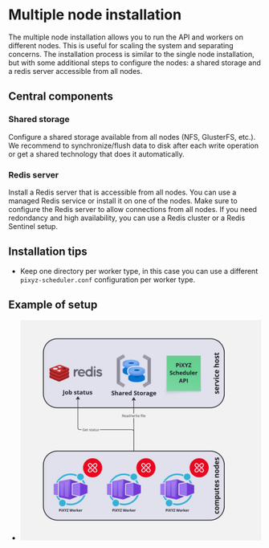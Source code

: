 # Multiple node installation
The multiple node installation allows you to run the API and workers on different nodes. This is useful for scaling the system and separating concerns. 
The installation process is similar to the single node installation, but with some additional steps to configure the nodes: a shared storage and a redis server accessible from all nodes.

## Central components

### Shared storage
Configure a shared storage available from all nodes (NFS, GlusterFS, etc.). We recommend to synchronize/flush data to disk after each write operation or get a shared technology that does it automatically.

### Redis server
Install a Redis server that is accessible from all nodes. You can use a managed Redis service or install it on one of the nodes. Make sure to configure the Redis server to allow connections from all nodes.
If you need redondancy and high availability, you can use a Redis cluster or a Redis Sentinel setup.

## Installation tips
- Keep one directory per worker type, in this case you can use a different `pixyz-scheduler.conf` configuration per worker type.

## Example of setup
* ![multi host example](./img/multi_host.jpg)